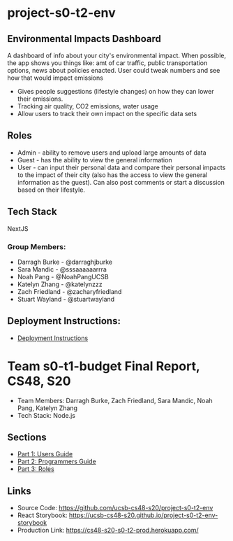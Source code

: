 # project-s0-t2-env

## Environmental Impacts Dashboard

A dashboard of info about your city's environmental impact. When possible, the app shows you things like: amt of car traffic, public transportation options, news about policies enacted. User could tweak numbers and see how that would impact emissions

- Gives people suggestions (lifestyle changes) on how they can lower their emissions.
- Tracking air quality, CO2 emissions, water usage
- Allow users to track their own impact on the specific data sets

## Roles

- Admin - ability to remove users and upload large amounts of data
- Guest - has the ability to view the general information
- User - can input their personal data and compare their personal impacts to the impact of their city (also has the access to view the general information as the guest). Can also post comments or start a discussion based on their lifestyle.

## Tech Stack

NextJS

### Group Members:

- Darragh Burke - @darraghjburke
- Sara Mandic - @sssaaaaaarrra
- Noah Pang - @NoahPangUCSB
- Katelyn Zhang - @katelynzzz
- Zach Friedland - @zacharyfriedland
- Stuart Wayland - @stuartwayland

## Deployment Instructions:

- [Deployment Instructions](./docs/DEPLOY.md)

# Team s0-t1-budget Final Report, CS48, S20

* Team Members: Darragh Burke, Zach Friedland, Sara Mandic, Noah Pang, Katelyn Zhang
* Tech Stack: Node.js

## Sections
* [Part 1: Users Guide](./users_guide.md)
* [Part 2: Programmers Guide](./programmers_guide.md)
* [Part 3: Roles](./roles.md)

## Links
* Source Code: https://github.com/ucsb-cs48-s20/project-s0-t2-env
* React Storybook: https://ucsb-cs48-s20.github.io/project-s0-t2-env-storybook
* Production Link: https://cs48-s20-s0-t2-prod.herokuapp.com/
